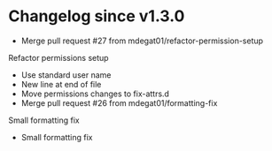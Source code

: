 # Changelog since v1.3.0
- Merge pull request #27 from mdegat01/refactor-permission-setup

Refactor permissions setup 
- Use standard user name 
- New line at end of file 
- Move permissions changes to fix-attrs.d 
- Merge pull request #26 from mdegat01/formatting-fix

Small formatting fix 
- Small formatting fix 
